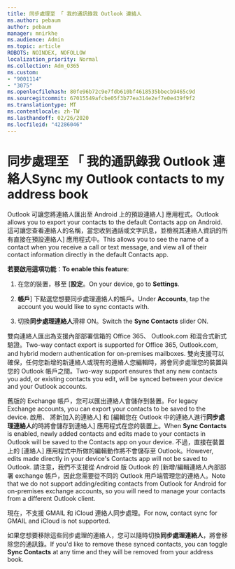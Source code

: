 ```yaml
---
title: 同步處理至 「 我的通訊錄我 Outlook 連絡人
ms.author: pebaum
author: pebaum
manager: mnirkhe
ms.audience: Admin
ms.topic: article
ROBOTS: NOINDEX, NOFOLLOW
localization_priority: Normal
ms.collection: Adm_O365
ms.custom:
- "9001114"
- "3075"
ms.openlocfilehash: 80fe96b72c9e7fdb610bf4618535bbecb9465c9d
ms.sourcegitcommit: 67015549afcbe05f3b77ea314e2ef7e0e439f9f2
ms.translationtype: MT
ms.contentlocale: zh-TW
ms.lasthandoff: 02/26/2020
ms.locfileid: "42286046"
---
```

# <a name="sync-my-outlook-contacts-to-my-address-book"></a><span data-ttu-id="d4809-102">同步處理至 「 我的通訊錄我 Outlook 連絡人</span><span class="sxs-lookup"><span data-stu-id="d4809-102">Sync my Outlook contacts to my address book</span></span>

<span data-ttu-id="d4809-103">Outlook 可讓您將連絡人匯出至 Android 上的預設連絡人] 應用程式。</span><span class="sxs-lookup"><span data-stu-id="d4809-103">Outlook allows you to export your contacts to the default Contacts app on Android.</span></span> <span data-ttu-id="d4809-104">這可讓您查看連絡人的名稱，當您收到通話或文字訊息，並檢視其連絡人資訊的所有直接在預設連絡人] 應用程式中。</span><span class="sxs-lookup"><span data-stu-id="d4809-104">This allows you to see the name of a contact when you receive a call or text message, and view all of their contact information directly in the default Contacts app.</span></span>
 
<span data-ttu-id="d4809-105">**若要啟用這項功能**：</span><span class="sxs-lookup"><span data-stu-id="d4809-105">**To enable this feature**:</span></span>
 
1. <span data-ttu-id="d4809-106">在您的裝置，移至 [**設定**。</span><span class="sxs-lookup"><span data-stu-id="d4809-106">On your device, go to **Settings**.</span></span>

2. <span data-ttu-id="d4809-107">**帳戶**] 下點選您想要同步處理連絡人的帳戶。</span><span class="sxs-lookup"><span data-stu-id="d4809-107">Under **Accounts**, tap the account you would like to sync contacts with.</span></span>

3. <span data-ttu-id="d4809-108">切換**同步處理連絡人**滑桿 ON。</span><span class="sxs-lookup"><span data-stu-id="d4809-108">Switch the **Sync Contacts** slider ON.</span></span>
 
<span data-ttu-id="d4809-109">雙向連絡人匯出為支援內部部署信箱的 Office 365、 Outlook.com 和混合式新式驗證。</span><span class="sxs-lookup"><span data-stu-id="d4809-109">Two-way contact export is supported for Office 365, Outlook.com, and hybrid modern authentication for on-premises mailboxes.</span></span> <span data-ttu-id="d4809-110">雙向支援可以確保，任何您新增的新連絡人或現有的連絡人您編輯時，將會同步處理您的裝置與您的 Outlook 帳戶之間。</span><span class="sxs-lookup"><span data-stu-id="d4809-110">Two-way support ensures that any new contacts you add, or existing contacts you edit, will be synced between your device and your Outlook accounts.</span></span>
 
<span data-ttu-id="d4809-111">舊版的 Exchange 帳戶，您可以匯出連絡人會儲存到裝置。</span><span class="sxs-lookup"><span data-stu-id="d4809-111">For legacy Exchange accounts, you can export your contacts to be saved to the device.</span></span> <span data-ttu-id="d4809-112">啟用、 將新加入的連絡人] 和 [編輯您在 Outlook 中的連絡人進行**同步處理連絡人**的時將會儲存到連絡人] 應用程式在您的裝置上。</span><span class="sxs-lookup"><span data-stu-id="d4809-112">When **Sync Contacts** is enabled, newly added contacts and edits made to your contacts in Outlook will be saved to the Contacts app on your device.</span></span> <span data-ttu-id="d4809-113">不過，直接在裝置上的 [連絡人] 應用程式中所做的編輯動作將不會儲存至 Outlook。</span><span class="sxs-lookup"><span data-stu-id="d4809-113">However, edits made directly in your device's Contacts app will not be saved to Outlook.</span></span> <span data-ttu-id="d4809-114">請注意，我們不支援從 Android 版 Outlook 的 [新增/編輯連絡人內部部署 exchange 帳戶，因此您需要從不同的 Outlook 用戶端管理您的連絡人。</span><span class="sxs-lookup"><span data-stu-id="d4809-114">Note that we do not support adding/editing contacts from Outlook for Android for on-premises exchange accounts, so you will need to manage your contacts from a different Outlook client.</span></span>
 
<span data-ttu-id="d4809-115">現在，不支援 GMAIL 和 iCloud 連絡人同步處理。</span><span class="sxs-lookup"><span data-stu-id="d4809-115">For now, contact sync for GMAIL and iCloud is not supported.</span></span>
 
<span data-ttu-id="d4809-116">如果您想要移除這些同步處理的連絡人，您可以隨時切換**同步處理連絡人**，將會移除您的通訊錄。</span><span class="sxs-lookup"><span data-stu-id="d4809-116">If you'd like to remove these synced contacts, you can toggle **Sync Contacts** at any time and they will be removed from your address book.</span></span>
